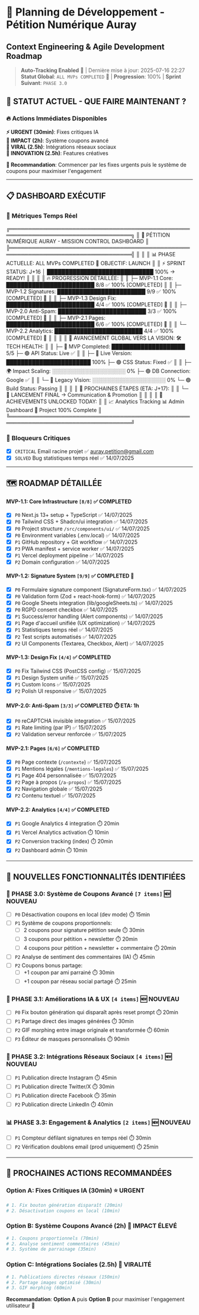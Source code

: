 # 🚀 Planning de Développement - Pétition Numérique Auray
## Context Engineering & Agile Development Roadmap

> **Auto-Tracking Enabled** 📄 | Dernière mise à jour: 2025-07-16 22:27  
> **Statut Global**: `ALL MVPs COMPLETED` 🚀 | **Progression**: 100% | **Sprint Suivant**: `PHASE 3.0`

## 🚨 **STATUT ACTUEL - QUE FAIRE MAINTENANT ?**

### 🔥 **Actions Immédiates Disponibles**

**⚡ URGENT (30min)**: Fixes critiques IA  
**🎫 IMPACT (2h)**: Système coupons avancé  
**📱 VIRAL (2.5h)**: Intégrations réseaux sociaux  
**🎨 INNOVATION (2.5h)**: Features créatives  

**🎯 Recommandation**: Commencer par les fixes urgents puis le système de coupons pour maximiser l'engagement

---

## 📋 **DASHBOARD EXÉCUTIF**

### 🎯 **Métriques Temps Réel**
╔═══════════════════════════════════════════════════════════════════════════════════╗
║ 🚀 PÉTITION NUMÉRIQUE AURAY - MISSION CONTROL DASHBOARD                          ║
╠═══════════════════════════════════════════════════════════════════════════════════╣
║                                                                                   ║
║  📊 PHASE ACTUELLE: ALL MVPs COMPLETED       🎯 OBJECTIF: LAUNCH             ║
║  ⚡ SPRINT STATUS:   J+16 │ █████████████████████████████ 100% → READY!          ║
║                                                                                   ║
║  🔥 PROGRESSION DÉTAILLÉE:                                                        ║
║  ├─ MVP-1.1 Core:     ████████████████████████ 8/8  ✅ 100% [COMPLETED]         ║
║  ├─ MVP-1.2 Signatures: ████████████████████████ 9/9  ✅ 100% [COMPLETED] 🎉    ║
║  ├─ MVP-1.3 Design Fix:  ████████████████████████ 4/4  ✅ 100% [COMPLETED] 🎉    ║
║  ├─ MVP-2.0 Anti-Spam:  ████████████████████████ 3/3  ✅ 100% [COMPLETED] 🎉    ║
║  ├─ MVP-2.1 Pages:      ████████████████████████ 6/6  ✅ 100% [COMPLETED] 🎉    ║
║  └─ MVP-2.2 Analytics:  ████████████████████████ 4/4  ✅ 100% [COMPLETED] 🎉    ║
║                                                                                   ║
║  🌟 AVANCEMENT GLOBAL VERS LA VISION:            🛠️  TECH HEALTH:               ║
║  ├─ 🎯 MVP Completed:   ████████████████████ 5/5   ├─ 🟢 API Status:    Live ✅   ║
║  ├─ 🚀 Live Version:    ███████████████████████ 100% ├─ 🟢 CSS Status:    Fixed ✅  ║
║  ├─ 🌍 Impact Scaling:  ░░░░░░░░░░░░░░░░░░░░ 0%    ├─ 🟢 DB Connection: Google ✅  ║
║  └─ 💫 Legacy Vision:   ░░░░░░░░░░░░░░░░░░░░ 0%    └─ 🟢 Build Status:  Passing   ║
║                                                                                   ║
║  🚀 PROCHAINES ÉTAPES (ETA: J+17):                                                ║
║  └─ 🚀 LANCEMENT FINAL → Communication & Promotion                               ║
║                                                                                   ║
║  💎 ACHIEVEMENTS UNLOCKED TODAY:                                                  ║
║  📈 Analytics Tracking  📊 Admin Dashboard  🚀 Project 100% Complete             ║
╚═══════════════════════════════════════════════════════════════════════════════════╝

### 🚨 **Bloqueurs Critiques**
- [x] `CRITICAL` Email racine projet ✅ auray.petition@gmail.com
- [x] `SOLVED` Bug statistiques temps réel ✅ 14/07/2025

---

## 🗺️ **ROADMAP DÉTAILLÉE**

#### **MVP-1.1: Core Infrastructure** `[8/8]` ✅ **COMPLETED**
- [x] `P0` Next.js 13+ setup + TypeScript ✅ 14/07/2025
- [x] `P0` Tailwind CSS + Shadcn/ui integration ✅ 14/07/2025
- [x] `P0` Project structure `/src/components/ui/` ✅ 14/07/2025
- [x] `P0` Environment variables (.env.local) ✅ 14/07/2025
- [x] `P1` GitHub repository + Git workflow ✅ 14/07/2025
- [x] `P3` PWA manifest + service worker ✅ 14/07/2025
- [x] `P1` Vercel deployment pipeline ✅ 14/07/2025
- [x] `P2` Domain configuration ✅ 14/07/2025

#### **MVP-1.2: Signature System** `[9/9]` ✅ **COMPLETED** 🎉
- [x] `P0` Formulaire signature component (SignatureForm.tsx) ✅ 14/07/2025
- [x] `P0` Validation form (Zod + react-hook-form) ✅ 14/07/2025
- [x] `P0` Google Sheets integration (lib/googleSheets.ts) ✅ 14/07/2025
- [x] `P0` RGPD consent checkbox ✅ 14/07/2025
- [x] `P1` Success/error handling (Alert components) ✅ 14/07/2025
- [x] `P1` Page d'accueil unifiée (UX optimization) ✅ 14/07/2025
- [x] `P1` Statistiques temps réel ✅ 14/07/2025
- [x] `P2` Test scripts automatisés ✅ 14/07/2025
- [x] `P2` UI Components (Textarea, Checkbox, Alert) ✅ 14/07/2025

#### **MVP-1.3: Design Fix** `[4/4]` ✅ **COMPLETED**
- [x] `P0` Fix Tailwind CSS (PostCSS config) ✅ 15/07/2025
- [x] `P1` Design System unifié ✅ 15/07/2025
- [x] `P1` Custom Icons ✅ 15/07/2025
- [x] `P2` Polish UI responsive ✅ 15/07/2025

#### **MVP-2.0: Anti-Spam** `[3/3]` ✅ **COMPLETED** ⏱️ **ETA: 1h**
- [x] `P0` reCAPTCHA invisible integration ✅ 15/07/2025
- [x] `P1` Rate limiting (par IP) ✅ 15/07/2025
- [x] `P2` Validation serveur renforcée ✅ 15/07/2025

#### **MVP-2.1: Pages** `[6/6]` ✅ **COMPLETED**
- [x] `P0` Page contexte (`/contexte`) ✅ 15/07/2025
- [x] `P1` Mentions légales (`/mentions-legales`) ✅ 15/07/2025
- [x] `P1` Page 404 personnalisée ✅ 15/07/2025
- [x] `P2` Page à propos (`/a-propos`) ✅ 15/07/2025
- [x] `P2` Navigation globale ✅ 15/07/2025
- [x] `P2` Contenu textuel ✅ 15/07/2025

#### **MVP-2.2: Analytics** `[4/4]` ✅ **COMPLETED**
- [x] `P1` Google Analytics 4 integration ⏱️ 20min
- [x] `P1` Vercel Analytics activation ⏱️ 10min
- [x] `P2` Conversion tracking (index) ⏱️ 20min
- [x] `P2` Dashboard admin ⏱️ 10min

---

## 🎯 **NOUVELLES FONCTIONNALITÉS IDENTIFIÉES**

### **🎫 PHASE 3.0: Système de Coupons Avancé** `[7 items]` 🆕 **NOUVEAU**
- [ ] `P0` Désactivation coupons en local (dev mode) ⏱️ 15min
- [ ] `P1` Système de coupons proportionnels:
  - [ ] 2 coupons pour signature pétition seule ⏱️ 30min
  - [ ] 3 coupons pour pétition + newsletter ⏱️ 20min
  - [ ] 4 coupons pour pétition + newsletter + commentaire ⏱️ 20min
- [ ] `P2` Analyse de sentiment des commentaires (IA) ⏱️ 45min
- [ ] `P2` Coupons bonus partage:
  - [ ] +1 coupon par ami parrainé ⏱️ 30min
  - [ ] +1 coupon par réseau social partagé ⏱️ 25min

### **🎨 PHASE 3.1: Améliorations IA & UX** `[4 items]` 🆕 **NOUVEAU**
- [ ] `P0` Fix bouton génération qui disparaît après reset prompt ⏱️ 20min
- [ ] `P1` Partage direct des images générées ⏱️ 30min
- [ ] `P2` GIF morphing entre image originale et transformée ⏱️ 60min
- [ ] `P3` Éditeur de masques personnalisés ⏱️ 90min

### **📱 PHASE 3.2: Intégrations Réseaux Sociaux** `[4 items]` 🆕 **NOUVEAU**
- [ ] `P1` Publication directe Instagram ⏱️ 45min
- [ ] `P1` Publication directe Twitter/X ⏱️ 30min
- [ ] `P1` Publication directe Facebook ⏱️ 35min
- [ ] `P2` Publication directe LinkedIn ⏱️ 40min

### **📊 PHASE 3.3: Engagement & Analytics** `[2 items]` 🆕 **NOUVEAU**
- [ ] `P1` Compteur défilant signatures en temps réel ⏱️ 30min
- [ ] `P2` Vérification doublons email (prod uniquement) ⏱️ 25min

---

## 🚀 **PROCHAINES ACTIONS RECOMMANDÉES**

### **Option A: Fixes Critiques IA (30min)** ⭐ **URGENT**
```bash
# 1. Fix bouton génération disparaît (20min)
# 2. Désactivation coupons en local (10min)
```

### **Option B: Système Coupons Avancé (2h)** 🎫 **IMPACT ÉLEVÉ**
```bash
# 1. Coupons proportionnels (70min)
# 2. Analyse sentiment commentaires (45min)
# 3. Système de parrainage (35min)
```

### **Option C: Intégrations Sociales (2.5h)** 📱 **VIRALITÉ**
```bash
# 1. Publications directes réseaux (150min)
# 2. Partage images optimisé (30min)
# 3. GIF morphing (60min)
```

**Recommandation**: **Option A** puis **Option B** pour maximiser l'engagement utilisateur 🎯

